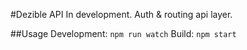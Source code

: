 #Dezible API
In development. Auth & routing api layer.

##Usage
Development: `npm run watch`
Build: `npm start`
